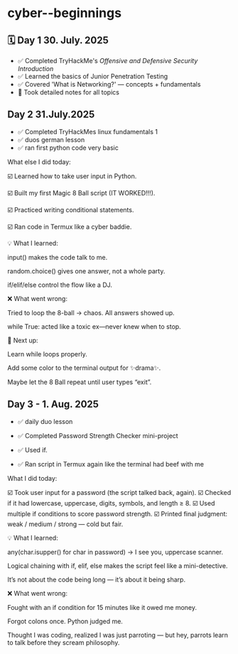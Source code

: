 # cyber--beginnings

## 🗓️ Day 1  30. July. 2025
- ✅ Completed TryHackMe's *Offensive and Defensive Security Introduction*  
- ✅ Learned the basics of Junior Penetration Testing  
- ✅ Covered 'What is Networking?' — concepts + fundamentals  
- 📝 Took detailed notes for all topics

## Day 2 31.July.2025

- ✅ Completed TryHackMes linux fundamentals 1
- ✅ duos german lesson 
- ✅ ran first python code very basic 

What else I did today:

☑️ Learned how to take user input in Python.

☑️ Built my first Magic 8 Ball script (IT WORKED!!!).

☑️ Practiced writing conditional statements.

☑️ Ran code in Termux like a cyber baddie.


💡 What I learned:

input() makes the code talk to me.

random.choice() gives one answer, not a whole party.

if/elif/else control the flow like a DJ.


❌ What went wrong:

Tried to loop the 8-ball → chaos. All answers showed up.

while True: acted like a toxic ex—never knew when to stop.


🧠 Next up:

Learn while loops properly.

Add some color to the terminal output for ✨drama✨.

Maybe let the 8 Ball repeat until user types “exit”.




## Day 3 - 1. Aug. 2025 

- ✅ daily duo lesson 
- ✅ Completed Password Strength Checker mini-project

- ✅ Used if. 

- ✅ Ran script in Termux again like the terminal had beef with me


What I did today:

☑️ Took user input for a password (the script talked back, again).
☑️ Checked if it had lowercase, uppercase, digits, symbols, and length ≥ 8.
☑️ Used multiple if conditions to score password strength.
☑️ Printed final judgment: weak / medium / strong — cold but fair.

💡 What I learned:

any(char.isupper() for char in password) → I see you, uppercase scanner.

Logical chaining with if, elif, else makes the script feel like a mini-detective.

It’s not about the code being long — it’s about it being sharp.


❌ What went wrong:

Fought with an if condition for 15 minutes like it owed me money.

Forgot colons once. Python judged me.

Thought I was coding, realized I was just parroting — but hey, parrots learn to talk before they scream philosophy.

